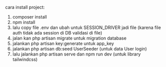 cara install project:
1. composer install
2. npm install
3. lalu copy file .env dan ubah untuk SESSION_DRIVER jadi file (karena file auth tidak ada session di DB validasi di file)
4. jalan kan php artisan migrate untuk migration database
5. jalankan php artisan key:generate untuk app_key
6. jalankan php artisan db:seed UserSeeder (untuk data User login)
7. lalu jalankan php artisan serve dan npm run dev (untuk library tailwindcss)
